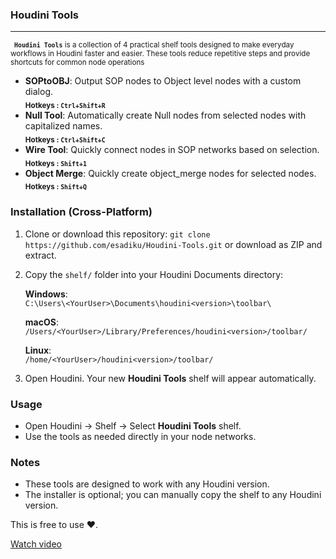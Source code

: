 ### Houdini Tools ###
---
<small> **``` Houdini Tools```** is a collection of 4 practical shelf tools designed to make everyday workflows in Houdini faster and easier. These tools reduce repetitive steps and provide shortcuts for common node operations</small>

- **SOPtoOBJ**: Output SOP nodes to Object level nodes with a custom dialog.<br> <sub> **Hotkeys : ```Ctrl+Shift+R```**</sub>
- **Null Tool**: Automatically create Null nodes from selected nodes with capitalized names.<br> <sub> **Hotkeys : ```Ctrl+Shift+C```**</sub>
- **Wire Tool**: Quickly connect nodes in SOP networks based on selection. <br> <sub> **Hotkeys :  ```Shift+1```**</sub>
- **Object Merge**: Quickly create object_merge nodes for selected nodes.  <br> <sub> **Hotkeys :  ```Shift+Q```**</sub>

### Installation (Cross-Platform)

1. Clone or download this repository:
   `git clone https://github.com/esadiku/Houdini-Tools.git`
   or download as ZIP and extract.

2. Copy the `shelf/` folder into your Houdini Documents directory:

   **Windows**:  
   `C:\Users\<YourUser>\Documents\houdini<version>\toolbar\`

   **macOS**:  
   `/Users/<YourUser>/Library/Preferences/houdini<version>/toolbar/`

   **Linux**:  
   `/home/<YourUser>/houdini<version>/toolbar/`


3. Open Houdini. Your new **Houdini Tools** shelf will appear automatically.

### Usage

- Open Houdini → Shelf → Select **Houdini Tools** shelf.
- Use the tools as needed directly in your node networks.

### Notes

- These tools are designed to work with any Houdini version.
- The installer is optional; you can manually copy the shelf to any Houdini version.


This is free to use ❤️.



[Watch video](https://github.com/user-attachments/assets/aa3d18b8-0c9a-4af9-9897-10bc3134265c)


